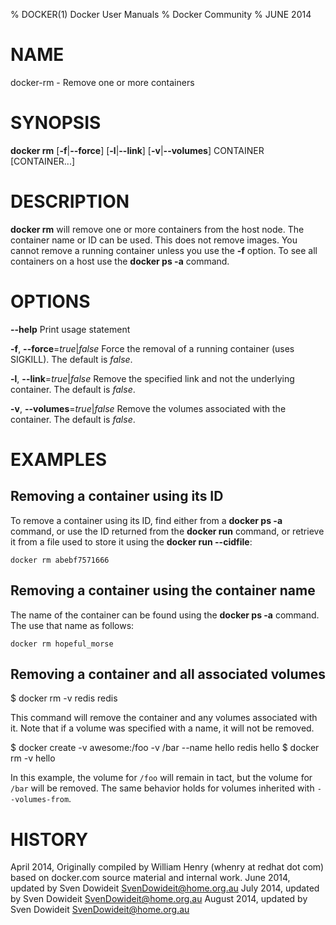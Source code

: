 % DOCKER(1) Docker User Manuals
% Docker Community
% JUNE 2014
# NAME
docker-rm - Remove one or more containers

# SYNOPSIS
**docker rm**
[**-f**|**--force**]
[**-l**|**--link**]
[**-v**|**--volumes**]
CONTAINER [CONTAINER...]

# DESCRIPTION

**docker rm** will remove one or more containers from the host node. The
container name or ID can be used. This does not remove images. You cannot
remove a running container unless you use the **-f** option. To see all
containers on a host use the **docker ps -a** command.

# OPTIONS
**--help**
  Print usage statement

**-f**, **--force**=*true*|*false*
   Force the removal of a running container (uses SIGKILL). The default is *false*.

**-l**, **--link**=*true*|*false*
   Remove the specified link and not the underlying container. The default is *false*.

**-v**, **--volumes**=*true*|*false*
   Remove the volumes associated with the container. The default is *false*.

# EXAMPLES

## Removing a container using its ID

To remove a container using its ID, find either from a **docker ps -a**
command, or use the ID returned from the **docker run** command, or retrieve
it from a file used to store it using the **docker run --cidfile**:

    docker rm abebf7571666

## Removing a container using the container name

The name of the container can be found using the **docker ps -a**
command. The use that name as follows:

    docker rm hopeful_morse

## Removing a container and all associated volumes

  $ docker rm -v redis
  redis

This command will remove the container and any volumes associated with it.
Note that if a volume was specified with a name, it will not be removed.

  $ docker create -v awesome:/foo -v /bar --name hello redis
  hello
  $ docker rm -v hello

In this example, the volume for `/foo` will remain in tact, but the volume for
`/bar` will be removed. The same behavior holds for volumes inherited with
`--volumes-from`.

# HISTORY
April 2014, Originally compiled by William Henry (whenry at redhat dot com)
based on docker.com source material and internal work.
June 2014, updated by Sven Dowideit <SvenDowideit@home.org.au>
July 2014, updated by Sven Dowideit <SvenDowideit@home.org.au>
August 2014, updated by Sven Dowideit <SvenDowideit@home.org.au>
